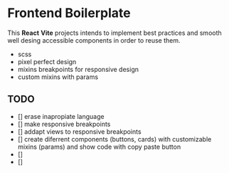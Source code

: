 # Frontend Boilerplate

This __React__ __Vite__ projects intends to implement best practices and smooth well desing accessible components in order to reuse them.

- scss
- pixel perfect design
- mixins breakpoints for responsive design
- custom mixins with params

## TODO

- [] erase inapropiate language
- [] make responsive breakpoints
- [] addapt views to responsive breakpoints
- [] create diferrent components (buttons, cards) with customizable mixins (params) and show code with copy paste button
- [] 
- [] 
